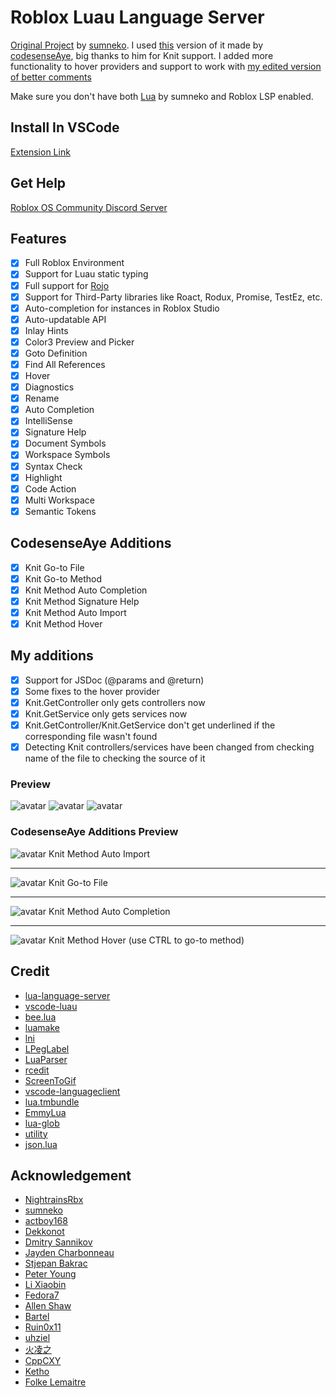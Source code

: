 # Roblox Luau Language Server

[Original Project](https://github.com/sumneko/lua-language-server) by [sumneko](https://github.com/sumneko). I used [this](https://github.com/codesenseAye/roblox-lsp-plus-knit) version of it made by [codesenseAye](https://github.com/codesenseAye), big thanks to him for Knit support. I added more functionality to hover providers and support to work with [my edited version of better comments](https://marketplace.visualstudio.com/items?itemName=Msix29.better-comments-edited)

Make sure you don't have both [Lua](https://marketplace.visualstudio.com/items?itemName=sumneko.lua) by sumneko and Roblox LSP enabled.

## Install In VSCode

[Extension Link](https://marketplace.visualstudio.com/items?itemName=Msix29.roblox-lsp-with-knit)

## Get Help

[Roblox OS Community Discord Server](https://discord.gg/c4nPcZHwFU)

## Features

- [x] Full Roblox Environment
- [x] Support for Luau static typing
- [x] Full support for [Rojo](https://github.com/Roblox/rojo)
- [x] Support for Third-Party libraries like Roact, Rodux, Promise, TestEz, etc.
- [x] Auto-completion for instances in Roblox Studio
- [x] Auto-updatable API
- [x] Inlay Hints
- [x] Color3 Preview and Picker
- [x] Goto Definition
- [x] Find All References
- [x] Hover
- [x] Diagnostics
- [x] Rename
- [x] Auto Completion
- [x] IntelliSense
- [x] Signature Help
- [x] Document Symbols
- [x] Workspace Symbols
- [x] Syntax Check
- [x] Highlight
- [x] Code Action
- [x] Multi Workspace
- [x] Semantic Tokens

## CodesenseAye Additions

- [x] Knit Go-to File
- [x] Knit Go-to Method
- [x] Knit Method Auto Completion
- [x] Knit Method Signature Help
- [x] Knit Method Auto Import
- [x] Knit Method Hover

## My additions

- [x] Support for JSDoc (@params and @return)
- [x] Some fixes to the hover provider
- [x] Knit.GetController only gets controllers now
- [x] Knit.GetService only gets services now
- [x] Knit.GetController/Knit.GetService don't get underlined if the corresponding file wasn't found
- [x] Detecting Knit controllers/services have been changed from checking name of the file to checking the source of it

### Preview

![avatar](https://i.imgur.com/4sgYDii.gif)
![avatar](https://i.imgur.com/vHbKIJ0.gif)
![avatar](https://cdn.discordapp.com/attachments/434146484758249482/778145929345368064/test.gif)

### CodesenseAye Additions Preview

![avatar](https://i.imgur.com/3cv1NER.gif)
Knit Method Auto Import

-------

![avatar](https://i.imgur.com/oPm0UyW.gif)
Knit Go-to File

-------

![avatar](https://i.imgur.com/nUPGEks.gif)
Knit Method Auto Completion

-------

![avatar](https://i.imgur.com/0DPDhi2.png)
Knit Method Hover (use CTRL to go-to method)

## Credit

- [lua-language-server](https://github.com/sumneko/lua-language-server)
- [vscode-luau](https://github.com/Dekkonot/vscode-luau)
- [bee.lua](https://github.com/actboy168/bee.lua)
- [luamake](https://github.com/actboy168/luamake)
- [lni](https://github.com/actboy168/lni)
- [LPegLabel](https://github.com/sqmedeiros/lpeglabel)
- [LuaParser](https://github.com/sumneko/LuaParser)
- [rcedit](https://github.com/electron/rcedit)
- [ScreenToGif](https://github.com/NickeManarin/ScreenToGif)
- [vscode-languageclient](https://github.com/microsoft/vscode-languageserver-node)
- [lua.tmbundle](https://github.com/textmate/lua.tmbundle)
- [EmmyLua](https://emmylua.github.io)
- [lua-glob](https://github.com/sumneko/lua-glob)
- [utility](https://github.com/sumneko/utility)
- [json.lua](https://github.com/actboy168/json.lua)

## Acknowledgement

- [NightrainsRbx](https://github.com/NightrainsRbx)
- [sumneko](https://github.com/sumneko)
- [actboy168](https://github.com/actboy168)
- [Dekkonot](https://github.com/Dekkonot)
- [Dmitry Sannikov](https://github.com/dasannikov)
- [Jayden Charbonneau](https://github.com/Reshiram110)
- [Stjepan Bakrac](https://github.com/z16)
- [Peter Young](https://github.com/young40)
- [Li Xiaobin](https://github.com/Xiaobin0860)
- [Fedora7](https://github.com/Fedora7)
- [Allen Shaw](https://github.com/shuxiao9058)
- [Bartel](https://github.com/Letrab)
- [Ruin0x11](https://github.com/Ruin0x11)
- [uhziel](https://github.com/uhziel)
- [火凌之](https://github.com/PhoenixZeng)
- [CppCXY](https://github.com/CppCXY)
- [Ketho](https://github.com/Ketho)
- [Folke Lemaitre](https://github.com/folke)
